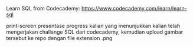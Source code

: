 Learn SQL from Codecademy:
https://www.codecademy.com/learn/learn-sql

print-screen presentase progress kalian yang menunjukkan kalian telah mengerjakan
challange SQL dari codecademy, kemudian upload gambar tersebut ke repo dengan
file extension .png
